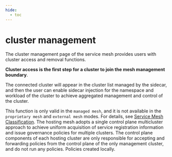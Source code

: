 ```yaml
---
hide:
  - toc
---
```


# cluster management

The cluster management page of the service mesh provides users with cluster access and removal functions.

**Cluster access is the first step for a cluster to join the mesh management boundary**.

The connected cluster will appear in the cluster list managed by the sidecar, and then the user can enable sidecar injection for the namespace and workload of the cluster to achieve aggregated management and control of the cluster.

This function is only valid in the `managed mesh`, and it is not available in the `proprietary mesh` and `external mesh` modes. For details, see [Service Mesh Classification](../service-mesh/README.md).
The hosting mesh adopts a single control plane multicluster approach to achieve uniform acquisition of service registration information and issue governance policies for multiple clusters. The control plane components of each hosting cluster are only responsible for accepting and forwarding policies from the control plane of the only management cluster, and do not run any policies. Policies created locally.